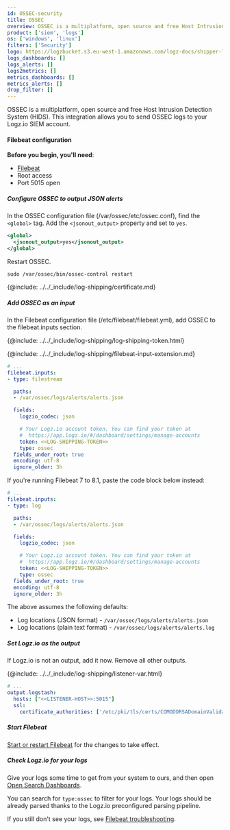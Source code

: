 ```yaml
---
id: OSSEC-security
title: OSSEC
overview: OSSEC is a multiplatform, open source and free Host Intrusion Detection System (HIDS). This integration allows you to send OSSEC logs to your Logz.io SIEM account.
product: ['siem', 'logs']
os: ['windows', 'linux']
filters: ['Security']
logo: https://logzbucket.s3.eu-west-1.amazonaws.com/logz-docs/shipper-logos/ossec.png
logs_dashboards: []
logs_alerts: []
logs2metrics: []
metrics_dashboards: []
metrics_alerts: []
drop_filter: []
---
```


OSSEC is a multiplatform, open source and free Host Intrusion Detection System (HIDS). This integration allows you to send OSSEC logs to your Logz.io SIEM account.

#### Filebeat configuration

**Before you begin, you'll need**:

* [Filebeat](https://www.elastic.co/guide/en/beats/filebeat/current/filebeat-installation.html)
* Root access
* Port 5015 open


 

##### Configure OSSEC to output JSON alerts

In the OSSEC configuration file (/var/ossec/etc/ossec.conf), find the `<global>` tag.
Add the `<jsonout_output>` property and set to `yes`.

```xml
<global>
  <jsonout_output>yes</jsonout_output>
</global>
```

Restart OSSEC.

```shell
sudo /var/ossec/bin/ossec-control restart
```

{@include: ../../_include/log-shipping/certificate.md}

##### Add OSSEC as an input

In the Filebeat configuration file (/etc/filebeat/filebeat.yml), add OSSEC to the filebeat.inputs section.

{@include: ../../_include/log-shipping/log-shipping-token.html}

{@include: ../../_include/log-shipping/filebeat-input-extension.md}


```yaml
# ...
filebeat.inputs:
- type: filestream

  paths:
  - /var/ossec/logs/alerts/alerts.json

  fields:
    logzio_codec: json

    # Your Logz.io account token. You can find your token at
    #  https://app.logz.io/#/dashboard/settings/manage-accounts
    token: <<LOG-SHIPPING-TOKEN>>
    type: ossec
  fields_under_root: true
  encoding: utf-8
  ignore_older: 3h
```

If you're running Filebeat 7 to 8.1, paste the code block below instead:

```yaml
# ...
filebeat.inputs:
- type: log

  paths:
  - /var/ossec/logs/alerts/alerts.json

  fields:
    logzio_codec: json

    # Your Logz.io account token. You can find your token at
    #  https://app.logz.io/#/dashboard/settings/manage-accounts
    token: <<LOG-SHIPPING-TOKEN>>
    type: ossec
  fields_under_root: true
  encoding: utf-8
  ignore_older: 3h
```


The above assumes the following defaults:

* Log locations (JSON format) - `/var/ossec/logs/alerts/alerts.json`
* Log locations (plain text format) - `/var/ossec/logs/alerts/alerts.log`

##### Set Logz.io as the output

If Logz.io is not an output, add it now.
Remove all other outputs.

{@include: ../../_include/log-shipping/listener-var.html} 

```yaml
# ...
output.logstash:
  hosts: ["<<LISTENER-HOST>>:5015"]
  ssl:
    certificate_authorities: ['/etc/pki/tls/certs/COMODORSADomainValidationSecureServerCA.crt']
```

##### Start Filebeat

[Start or restart Filebeat](https://www.elastic.co/guide/en/beats/filebeat/master/filebeat-starting.html) for the changes to take effect.

##### Check Logz.io for your logs

Give your logs some time to get from your system to ours, and then open [Open Search Dashboards](https://app.logz.io/#/dashboard/osd).


You can search for `type:ossec` to filter for your logs. Your logs should be already parsed thanks to the Logz.io preconfigured parsing pipeline.


If you still don't see your logs, see [Filebeat troubleshooting](https://docs.logz.io/shipping/log-sources/filebeat.html#troubleshooting).

  
